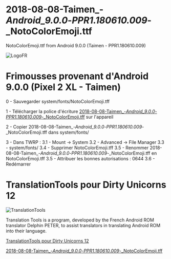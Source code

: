 # 2018-08-08-Taimen_-_Android_9.0.0_-_PPR1.180610.009_-_NotoColorEmoji.ttf
NotoColorEmoji.ttf from Android 9.0.0 (Taimen - PPR1.180610.009)

![LogoFR](https://image.noelshack.com/fichiers/2018/25/2/1529422087-2017-09-05-du-oreo-fr-500.jpeg)

# Frimousses provenant d'Android 9.0.0 (Pixel 2 XL - Taimen) #

0 - Sauvegarder system/fonts/NotoColorEmoji.tff

1 - Télécharger la police d'écriture [2018-08-08-Taimen_-_Android_9.0.0_-_PPR1.180610.009_-_NotoColorEmoji.tff](https://raw.githubusercontent.com/KowalskiOmniROM/2018-08-08-Taimen_-_Android_9.0.0_-_PPR1.180610.009_-_NotoColorEmoji.ttf/master/2018-08-08-Taimen_-_Android_9.0.0_-_PPR1.180610.009_-_NotoColorEmoji.ttf) sur l'appareil

2 - Copier 2018-08-08-Taimen_-_Android_9.0.0_-_PPR1.180610.009_-_NotoColorEmoji.tff dans system/fonts/

3 - Dans TWRP :
3.1 - Mount -> System
3.2 - Advanced -> File Manager
3.3 - system/fonts/
3.4 - Supprimer NotoColorEmoji.tff
3.5 - Renommer 2018-08-08-Taimen_-_Android_9.0.0_-_PPR1.180610.009_-_NotoColorEmoji.tff en NotoColorEmoji.tff
3.5 - Attribuer les bonnes autorisations : 0644
3.6 - Redémarrer

# TranslationTools pour Dirty Unicorns 12 #
![TranslationTools](http://img4.hostingpics.net/pics/32262620161014194915TranslationToolspourDirtyUnicorns11.png)


Translation Tools is a program, developed by the French Android ROM translator Delphin PETER, to assist translators in translating Android ROM into their language.

[TranslationTools pour Dirty Unicorns 12](https://github.com/DelphinPETER/TranslationTools/tree/du80)

[2018-08-08-Taimen_-_Android_9.0.0_-_PPR1.180610.009_-_NotoColorEmoji.tff](https://raw.githubusercontent.com/KowalskiOmniROM/2018-08-08-Taimen_-_Android_9.0.0_-_PPR1.180610.009_-_NotoColorEmoji.ttf/master/2018-08-08-Taimen_-_Android_9.0.0_-_PPR1.180610.009_-_NotoColorEmoji.ttf)

